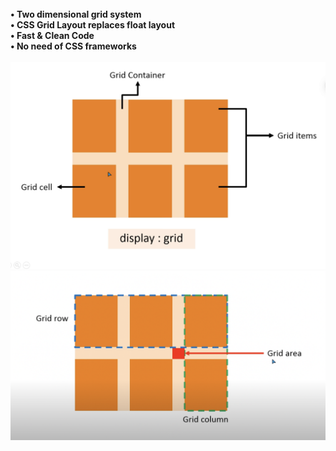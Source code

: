 
<br>
<b> • Two dimensional grid system<br>
        • CSS Grid Layout replaces float layout<br>
        • Fast & Clean Code<br>
        • No need of CSS frameworks<br>
    </b>
<br>

<img src="image/display.png"  display="inline-block">

<img src="image/grid.png"  display="inline-block">
<br>